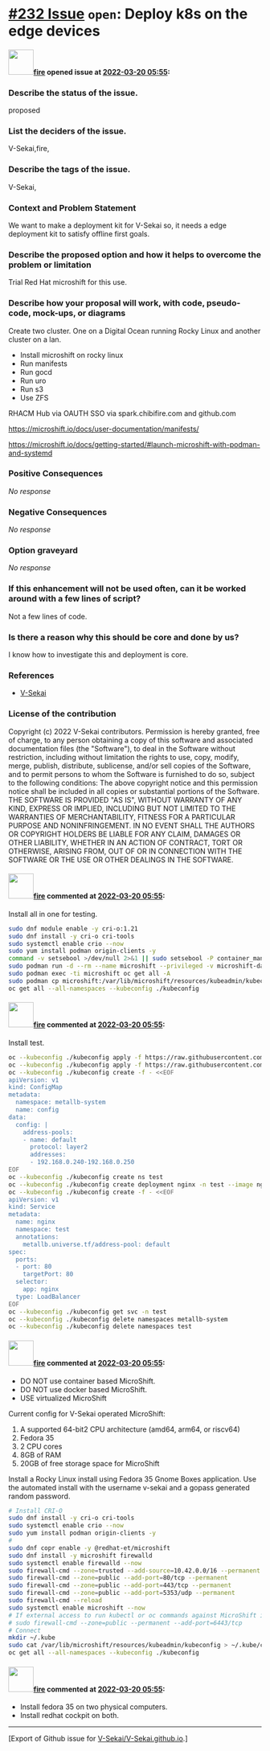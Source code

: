 # [\#232 Issue](https://github.com/V-Sekai/V-Sekai.github.io/issues/232) `open`: Deploy k8s on the edge devices

#### <img src="https://avatars.githubusercontent.com/u/32321?u=c2e06a3d2b49a467aa907e54aa259516440267cc&v=4" width="50">[fire](https://github.com/fire) opened issue at [2022-03-20 05:55](https://github.com/V-Sekai/V-Sekai.github.io/issues/232):

### Describe the status of the issue.

proposed

### List the deciders of the issue.

V-Sekai,fire,

### Describe the tags of the issue.

V-Sekai,

### Context and Problem Statement

We want to make a deployment kit for V-Sekai so, it needs a edge deployment kit to satisfy offline first goals.

### Describe the proposed option and how it helps to overcome the problem or limitation

Trial Red Hat microshift for this use. 

### Describe how your proposal will work, with code, pseudo-code, mock-ups, or diagrams

Create two cluster. One on a Digital Ocean running Rocky Linux and another cluster on a lan.

* Install microshift on rocky linux
* Run manifests
* Run gocd
* Run uro
* Run s3
* Use ZFS

RHACM Hub via OAUTH SSO via spark.chibifire.com and github.com 

https://microshift.io/docs/user-documentation/manifests/

https://microshift.io/docs/getting-started/#launch-microshift-with-podman-and-systemd

### Positive Consequences

_No response_

### Negative Consequences

_No response_

### Option graveyard

_No response_

### If this enhancement will not be used often, can it be worked around with a few lines of script?

Not a few lines of code.

### Is there a reason why this should be core and done by us?

I know how to investigate this and deployment is core.

### References

- [V-Sekai](https://v-sekai.org/)


### License of the contribution

Copyright (c) 2022 V-Sekai contributors. Permission is hereby granted, free of charge, to any person obtaining a copy of this software and associated documentation files (the "Software"), to deal in the Software without restriction, including without limitation the rights to use, copy, modify, merge, publish, distribute, sublicense, and/or sell copies of the Software, and to permit persons to whom the Software is furnished to do so, subject to the following conditions: The above copyright notice and this permission notice shall be included in all copies or substantial portions of the Software. THE SOFTWARE IS PROVIDED "AS IS", WITHOUT WARRANTY OF ANY KIND, EXPRESS OR IMPLIED, INCLUDING BUT NOT LIMITED TO THE WARRANTIES OF MERCHANTABILITY, FITNESS FOR A PARTICULAR PURPOSE AND NONINFRINGEMENT. IN NO EVENT SHALL THE AUTHORS OR COPYRIGHT HOLDERS BE LIABLE FOR ANY CLAIM, DAMAGES OR OTHER LIABILITY, WHETHER IN AN ACTION OF CONTRACT, TORT OR OTHERWISE, ARISING FROM, OUT OF OR IN CONNECTION WITH THE SOFTWARE OR THE USE OR OTHER DEALINGS IN THE SOFTWARE.

#### <img src="https://avatars.githubusercontent.com/u/32321?u=c2e06a3d2b49a467aa907e54aa259516440267cc&v=4" width="50">[fire](https://github.com/fire) commented at [2022-03-20 05:55](https://github.com/V-Sekai/V-Sekai.github.io/issues/232#issuecomment-1073177610):

Install all in one for testing.

```bash
sudo dnf module enable -y cri-o:1.21
sudo dnf install -y cri-o cri-tools
sudo systemctl enable crio --now
sudo yum install podman origin-clients -y
command -v setsebool >/dev/null 2>&1 || sudo setsebool -P container_manage_cgroup true
sudo podman run -d --rm --name microshift --privileged -v microshift-data:/var/lib -p 6443:6443 quay.io/microshift/microshift-aio:latest
sudo podman exec -ti microshift oc get all -A
sudo podman cp microshift:/var/lib/microshift/resources/kubeadmin/kubeconfig ./kubeconfig
oc get all --all-namespaces --kubeconfig ./kubeconfig
````

#### <img src="https://avatars.githubusercontent.com/u/32321?u=c2e06a3d2b49a467aa907e54aa259516440267cc&v=4" width="50">[fire](https://github.com/fire) commented at [2022-03-20 05:55](https://github.com/V-Sekai/V-Sekai.github.io/issues/232#issuecomment-1073179681):

Install test.

```bash
oc --kubeconfig ./kubeconfig apply -f https://raw.githubusercontent.com/metallb/metallb/v0.11.0/manifests/namespace.yaml
oc --kubeconfig ./kubeconfig apply -f https://raw.githubusercontent.com/metallb/metallb/v0.11.0/manifests/metallb.yaml
oc --kubeconfig ./kubeconfig create -f - <<EOF
apiVersion: v1
kind: ConfigMap
metadata:
  namespace: metallb-system
  name: config
data:
  config: |
    address-pools:
    - name: default
      protocol: layer2
      addresses:
      - 192.168.0.240-192.168.0.250    
EOF
oc --kubeconfig ./kubeconfig create ns test
oc --kubeconfig ./kubeconfig create deployment nginx -n test --image nginx
oc --kubeconfig ./kubeconfig create -f - <<EOF
apiVersion: v1
kind: Service
metadata:
  name: nginx
  namespace: test
  annotations:
    metallb.universe.tf/address-pool: default
spec:
  ports:
  - port: 80
    targetPort: 80
  selector:
    app: nginx
  type: LoadBalancer
EOF
oc --kubeconfig ./kubeconfig get svc -n test
oc --kubeconfig ./kubeconfig delete namespaces metallb-system
oc --kubeconfig ./kubeconfig delete namespaces test
```

#### <img src="https://avatars.githubusercontent.com/u/32321?u=c2e06a3d2b49a467aa907e54aa259516440267cc&v=4" width="50">[fire](https://github.com/fire) commented at [2022-03-20 05:55](https://github.com/V-Sekai/V-Sekai.github.io/issues/232#issuecomment-1073180967):

* DO NOT use container based MicroShift.
* DO NOT use docker based MicroShift.
* USE virtualized MicroShift

Current config for V-Sekai operated MicroShift:

1. A supported 64-bit2 CPU architecture (amd64, arm64, or riscv64)
2. Fedora 35
3. 2 CPU cores
4. 8GB of RAM
5. 20GB of free storage space for MicroShift


Install a Rocky Linux install using Fedora 35 Gnome Boxes application. Use the automated install with the username v-sekai and a gopass generated random password.

```bash
# Install CRI-O
sudo dnf install -y cri-o cri-tools
sudo systemctl enable crio --now
sudo yum install podman origin-clients -y
# 
sudo dnf copr enable -y @redhat-et/microshift
sudo dnf install -y microshift firewalld
sudo systemctl enable firewalld --now
sudo firewall-cmd --zone=trusted --add-source=10.42.0.0/16 --permanent
sudo firewall-cmd --zone=public --add-port=80/tcp --permanent
sudo firewall-cmd --zone=public --add-port=443/tcp --permanent
sudo firewall-cmd --zone=public --add-port=5353/udp --permanent
sudo firewall-cmd --reload
sudo systemctl enable microshift --now
# If external access to run kubectl or oc commands against MicroShift is required, you may need to add the following rule:
# sudo firewall-cmd --zone=public --permanent --add-port=6443/tcp
# Connect
mkdir ~/.kube
sudo cat /var/lib/microshift/resources/kubeadmin/kubeconfig > ~/.kube/config
oc get all --all-namespaces --kubeconfig ./kubeconfig
````

#### <img src="https://avatars.githubusercontent.com/u/32321?u=c2e06a3d2b49a467aa907e54aa259516440267cc&v=4" width="50">[fire](https://github.com/fire) commented at [2022-03-20 05:55](https://github.com/V-Sekai/V-Sekai.github.io/issues/232#issuecomment-1073203601):

* Install fedora 35 on two physical computers.
* Install redhat cockpit on both.


-------------------------------------------------------------------------------



[Export of Github issue for [V-Sekai/V-Sekai.github.io](https://github.com/V-Sekai/V-Sekai.github.io).]
